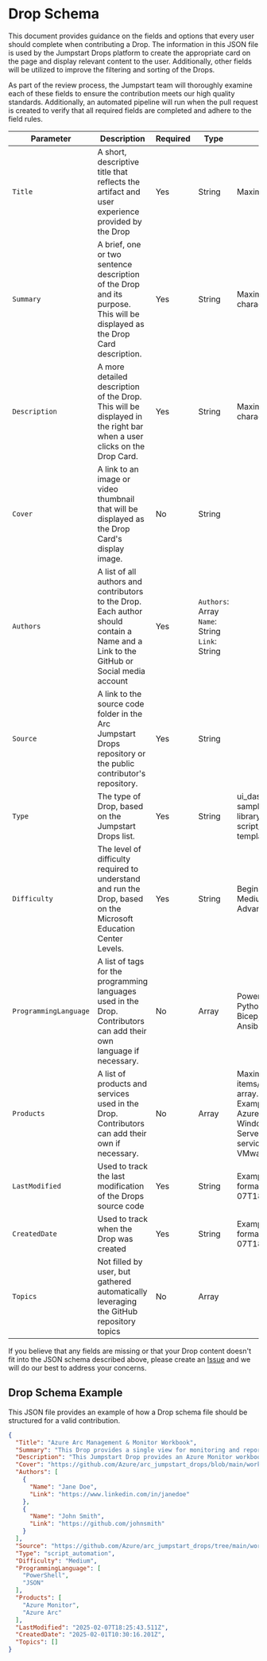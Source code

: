 # Drop Schema
This document provides guidance on the fields and options that every user should complete when contributing a Drop. The information in this JSON file is used by the Jumpstart Drops platform to create the appropriate card on the page and display relevant content to the user. Additionally, other fields will be utilized to improve the filtering and sorting of the Drops.

As part of the review process, the Jumpstart team will thoroughly examine each of these fields to ensure the contribution meets our high quality standards. Additionally, an automated pipeline will run when the pull request is created to verify that all required fields are completed and adhere to the field rules.

| Parameter | Description | Required | Type | Options |
|---|---|---|---|---|
| `Title` | A short, descriptive title that reflects the artifact and user experience provided by the Drop | Yes | String | Maximum 50 characters |
| `Summary` | A brief, one or two sentence description of the Drop and its purpose. This will be displayed as the Drop Card description. | Yes | String | Maximum 250 characters |
| `Description` | A more detailed description of the Drop. This will be displayed in the right bar when a user clicks on the Drop Card. | Yes | String | Maximum 1000 characters |
| `Cover` | A link to an image or video thumbnail that will be displayed as the Drop Card's display image. | No | String |  |
| `Authors` | A list of all authors and contributors to the Drop. Each author should contain a Name and a Link to the GitHub or Social media account | Yes | `Authors`: Array<br>`Name`: String<br>`Link`: String |  |
| `Source` | A link to the source code folder in the Arc Jumpstart Drops repository or the public contributor's repository. | Yes | String |  |
| `Type` | The type of Drop, based on the Jumpstart Drops list. | Yes | String | ui_dashboard_workbook, sample_app, library_package, script_automation, template, tutorial_guide |
| `Difficulty` | The level of difficulty required to understand and run the Drop, based on the Microsoft Education Center Levels. | Yes | String | Beginner (L100), Medium (L200), Advanced (L300+) |
| `ProgrammingLanguage` | A list of tags for the programming languages used in the Drop. Contributors can add their own language if necessary. | No | Array | PowerShell, .NET/C#, Python, Go, Node, Bash, Bicep, Terraform, Ansible, Helm, Other |
| `Products` | A list of products and services used in the Drop. Contributors can add their own if necessary. | No | Array | Maximum 3 items/elements in the array.<br>Examples of Products: Azure Arc, AKS, Windows IoT, SQL Server, Arc-enabled service, App Services, VMware |
| `LastModified` | Used to track the last modification of the Drops source code | Yes | String | Example of accepted format: 2025-02-07T18:25:43.511Z |
| `CreatedDate` | Used to track when the Drop was created | Yes | String | Example of accepted format: 2025-02-07T18:25:43.511Z |
| `Topics` | Not filled by user, but gathered automatically leveraging the GitHub repository topics | No | Array |  |

If you believe that any fields are missing or that your Drop content doesn't fit into the JSON schema described above, please create an [Issue](./Issues) and we will do our best to address your concerns.

## Drop Schema Example 
This JSON file provides an example of how a Drop schema file should be structured for a valid contribution.

```json
{
  "Title": "Azure Arc Management & Monitor Workbook",
  "Summary": "This Drop provides a single view for monitoring and reporting on Arc resources using an Azure Monitor workbook offering consistency in managing different environments.",
  "Description": "This Jumpstart Drop provides an Azure Monitor workbook that is intended to provide a single pane of glass for monitoring and reporting on Arc resources. Using Azure's management and operations tools in hybrid, multi-cloud and edge deployments provides the consistency needed to manage each environment through a common set of governance and operations management practices. The Azure Monitor workbook acts as a flexible canvas for data analysis and visualization in the Azure portal, gathering information from several data sources and combining them into an integrated interactive experience.",
  "Cover": "https://github.com/Azure/arc_jumpstart_drops/blob/main/workbooks/arc_management_full/images/cover.jpg",
  "Authors": [
    {
      "Name": "Jane Doe",
      "Link": "https://www.linkedin.com/in/janedoe"
    },
    {
      "Name": "John Smith",
      "Link": "https://github.com/johnsmith"
    }
  ],
  "Source": "https://github.com/Azure/arc_jumpstart_drops/tree/main/workbooks/arc_management_full",
  "Type": "script_automation",
  "Difficulty": "Medium",
  "ProgrammingLanguage": [
    "PowerShell",
    "JSON"
  ],
  "Products": [
    "Azure Monitor",
    "Azure Arc"
  ],
  "LastModified": "2025-02-07T18:25:43.511Z",
  "CreatedDate": "2025-02-01T10:30:16.201Z",
  "Topics": []
}
```
